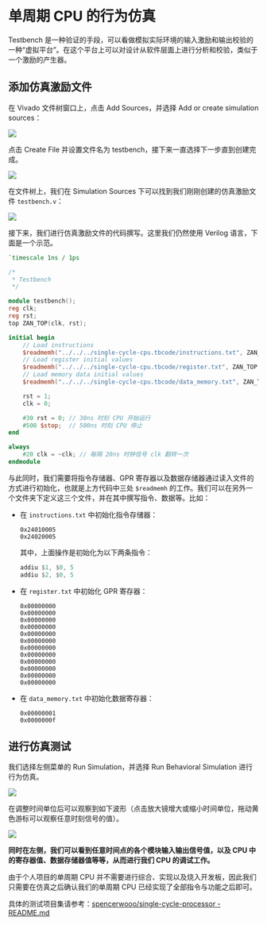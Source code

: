 # 单周期 CPU 的行为仿真

Testbench 是一种验证的手段，可以看做模拟实际环境的输入激励和输出校验的一种“虚拟平台”。在这个平台上可以对设计从软件层面上进行分析和校验，类似于一个激励的产生器。

## 添加仿真激励文件

在 Vivado 文件树窗口上，点击 Add Sources，并选择 Add or create simulation sources：

![](https://i.loli.net/2019/09/02/gRXoulDAbhJpsfU.png)

点击 Create File 并设置文件名为 testbench，接下来一直选择下一步直到创建完成。

![](https://i.loli.net/2019/09/02/rxG2Kq3lCiR9Zpn.png)

在文件树上，我们在 Simulation Sources 下可以找到我们刚刚创建的仿真激励文件 `testbench.v`：

![](https://i.loli.net/2019/09/02/ThW6dMqiC5sH9Aw.png)

接下来，我们进行仿真激励文件的代码撰写。这里我们仍然使用 Verilog 语言，下面是一个示范。

```verilog
`timescale 1ns / 1ps

/*
 * Testbench
 */

module testbench();
reg clk;
reg rst;
top ZAN_TOP(clk, rst);

initial begin
    // Load instructions
    $readmemh("../../../single-cycle-cpu.tbcode/instructions.txt", ZAN_TOP.ZAN_INSTR_MEM.im);
    // Load register initial values
    $readmemh("../../../single-cycle-cpu.tbcode/register.txt", ZAN_TOP.ZAN_REG_FILE.gpr);
    // Load memory data initial values
    $readmemh("../../../single-cycle-cpu.tbcode/data_memory.txt", ZAN_TOP.ZAN_DATA_MEM.dm);

    rst = 1;
    clk = 0;

    #30 rst = 0; // 30ns 时刻 CPU 开始运行
    #500 $stop;  // 500ns 时刻 CPU 停止
end

always
    #20 clk = ~clk; // 每隔 20ns 时钟信号 clk 翻转一次
endmodule
```

与此同时，我们需要将指令存储器、GPR 寄存器以及数据存储器通过读入文件的方式进行初始化，也就是上方代码中三处 `$readmemh` 的工作。我们可以在另外一个文件夹下定义这三个文件，并在其中撰写指令、数据等。比如：

- 在 `instructions.txt` 中初始化指令存储器：

  ```
  0x24010005
  0x24020005
  ```

  其中，上面操作是初始化为以下两条指令：

  ```nasm
  addiu $1, $0, 5
  addiu $2, $0, 5
  ```

- 在 `register.txt` 中初始化 GPR 寄存器：

  ```
  0x00000000
  0x00000000
  0x00000000
  0x00000000
  0x00000000
  0x00000000
  0x00000000
  0x00000000
  0x00000000
  0x00000000
  0x00000000
  0x00000000
  ```

- 在 `data_memory.txt` 中初始化数据寄存器：

  ```
  0x00000001
  0x0000000f
  ```

## 进行仿真测试

我们选择左侧菜单的 Run Simulation，并选择 Run Behavioral Simulation 进行行为仿真。

![](https://i.loli.net/2019/09/02/V2sNr8Gk9hqdFjZ.png)

在调整时间单位后可以观察到如下波形（点击放大镜增大或缩小时间单位，拖动黄色游标可以观察任意时刻信号的值）。

![](https://i.loli.net/2019/09/02/PXg2tShNECkIoO4.png)

**同时在左侧，我们可以看到任意时间点的各个模块输入输出信号值，以及 CPU 中的寄存器值、数据存储器值等等，从而进行我们 CPU 的调试工作。**

由于个人项目的单周期 CPU 并不需要进行综合、实现以及烧入开发板，因此我们只需要在仿真之后确认我们的单周期 CPU 已经实现了全部指令与功能之后即可。

具体的测试项目集请参考：[spencerwooo/single-cycle-processor - README.md](https://github.com/spencerwooo/single-cycle-processor)
